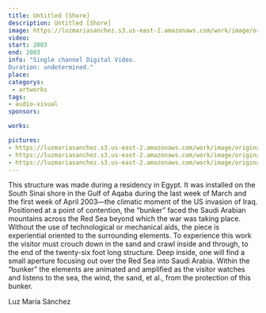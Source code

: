 ```yaml
---
title: Untitled [Shore]
description: Untitled [Shore]
image: https://luzmariasanchez.s3.us-east-2.amazonaws.com/work/image/original/shore_vs011.jpg
video: 
start: 2003
end: 2003
info: "Single channel Digital Video.
Duration: undetermined."
place: 
categorys:
 - artworks
tags:
- audio-visual
sponsors:

works:

pictures:
- https://luzmariasanchez.s3.us-east-2.amazonaws.com/work/image/original/shore_vs011.jpg
- https://luzmariasanchez.s3.us-east-2.amazonaws.com/work/image/original/shore_vs021.jpg
- https://luzmariasanchez.s3.us-east-2.amazonaws.com/work/image/original/shore_vs031.jpg
---
```


This structure was made during a residency in Egypt. It was installed on the South Sinai shore in the Gulf of Aqaba during the last week of March and the first week of April 2003—the climatic moment of the US invasion of Iraq. Positioned at a point of contention, the “bunker” faced the Saudi Arabian mountains across the Red Sea beyond which the war was taking place. Without the use of technological or mechanical aids, the piece is experiential oriented to the surrounding elements. To experience this work the visitor must crouch down in the sand and crawl inside and through, to the end of the twenty-six foot long structure. Deep inside, one will find a small aperture focusing out over the Red Sea into Saudi Arabia. Within the “bunker” the elements are animated and amplified as the visitor watches and listens to the sea, the wind, the sand, et al., from the protection of this bunker.

 

Luz María Sánchez